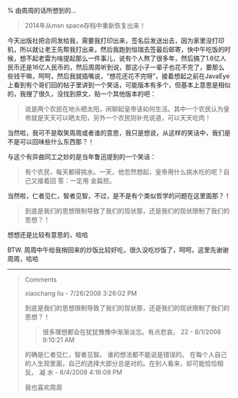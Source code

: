 % 由周周的话所想到的...

> 2014年从msn space存档中重新恢复出来！

  今天出版社把合同发给我，需要我打印出来，签名后发送出去，因为家里没打印机，所以就让老王先帮我打出来，然后我跑到恒瑞去签最后邮寄，快中午吃饭的时候，想不起老雷为啥提起那么一件事儿，说有个人熬了很多年，然后搞了1.6亿人民币还是16亿人民币的，然后周周听到说，那这小子一辈子也花不完了，要那么些钱干嘛，呵呵，然后我就插嘴说，“想花还花不完呀”，接着想起之前在JavaEye上看到有个哥们回的帖子里讲到一个笑话，可能版本有多个，但基本上意思是相似的，我搜了很久，没找到原文，贴一个其他版本的吧：

> 说是两个农民在地头晒太阳，闲聊起皇帝该如何生活。其中一个农民认为皇帝就是天天可以晒太阳，另外一个农民则补充说道，可以天天吃肉！
  
当然啦，我可不是取笑周周或者谁的意思，我只是想说，从这样的笑话中，我们是不是可以回味些什么东西那？！

与这个有异曲同工之妙的是当年鲁迅提到的一个笑话：

> 有个农民，每天都得挑水。一天，他忽然想起，皇帝用什么挑水吃的呢？自己又接着回 答：一定用 金扁担。

当然啦，仁者见仁，智者见智，不过，是不是有个类似哲学的问题在这里面那？！

> 到底是我们的思想限制导致了我们的现状那，还是我们的现状限制了我们的思想？！

想想还是比较有意思的，哈哈
 
BTW. 周周中午给我捎回来的炒饭比较好吃，很久没吃炒饭了，呵呵，这里先谢谢周周，哈哈


----------------------------------------------

<blockquote>
Comments

xiaochang liu - 7/26/2008 3:26:02 PM

>

到底是我们的思想限制导致了我们的现状那，还是我们的现状限制了我们的思想？！

>很多理想都会在犹犹豫豫中渐渐淡忘。有点悲哀。
22 - 8/1/2008 9:10:21 AM

的确是仁者见仁，智者见智。
谁的想法都不能说是错误的。
在每个人自己的人生观里面，自己的选择大部分总是对的。在别人看来，却可能恰恰相反。
凝 水 - 8/4/2008 4:16:08 PM

我也喜欢周周
</blockquote>